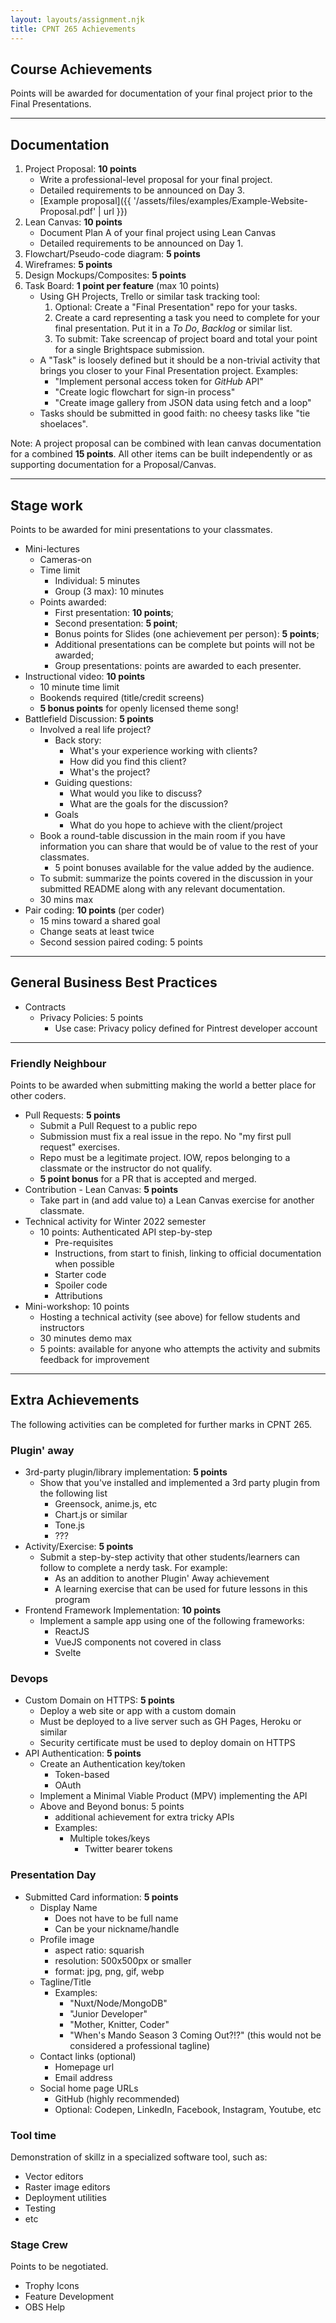 ```yaml
---
layout: layouts/assignment.njk
title: CPNT 265 Achievements
---
```


## Course Achievements
Points will be awarded for documentation of your final project prior to the Final Presentations.

---

## Documentation
1. Project Proposal: **10 points**
    - Write a professional-level proposal for your final project.
    - Detailed requirements to be announced on Day 3.
    - [Example proposal]({{ '/assets/files/examples/Example-Website-Proposal.pdf' | url }})
2. Lean Canvas: **10 points**
    - Document Plan A of your final project using Lean Canvas
    - Detailed requirements to be announced on Day 1.
3. Flowchart/Pseudo-code diagram: **5 points**
4. Wireframes: **5 points**
5. Design Mockups/Composites: **5 points**
6. Task Board: **1 point per feature** (max 10 points)
    - Using GH Projects, Trello or similar task tracking tool:
        1. Optional: Create a "Final Presentation" repo for your tasks.
        2. Create a card representing a task you need to complete for your final presentation. Put it in a _To Do_, _Backlog_ or similar list.
        3. To submit: Take screencap of project board and total your point for a single Brightspace submission.
    - A "Task" is loosely defined but it should be a non-trivial activity that brings you closer to your Final Presentation project. Examples:
        - "Implement personal access token for _GitHub_ API"
        - "Create logic flowchart for sign-in process"
        - "Create image gallery from JSON data using fetch and a loop"
    - Tasks should be submitted in good faith: no cheesy tasks like "tie shoelaces".

Note: A project proposal can be combined with lean canvas documentation for a combined **15 points**. All other items can be built independently or as supporting documentation for a Proposal/Canvas.

---

## Stage work
Points to be awarded for mini presentations to your classmates. 
- Mini-lectures
    - Cameras-on
    - Time limit
      - Individual: 5 minutes
      - Group (3 max): 10 minutes
    - Points awarded:
      - First presentation: **10 points**;
      - Second presentation: **5 point**;
      - Bonus points for Slides (one achievement per person): **5 points**;
      - Additional presentations can be complete but points will not be awarded;
      - Group presentations: points are awarded to each presenter.
- Instructional video: **10 points**
    - 10 minute time limit
    - Bookends required (title/credit screens)
    - **5 bonus points** for openly licensed theme song!
- Battlefield Discussion: **5 points**
    - Involved a real life project?
        - Back story:
            - What's your experience working with clients?
            - How did you find this client?
            - What's the project?
        - Guiding questions:
            - What would you like to discuss?
            - What are the goals for the discussion?
        - Goals
            - What do you hope to achieve with the client/project
    - Book a round-table discussion in the main room if you have information you can share that would be of value to the rest of your classmates.
        - 5 point bonuses available for the value added by the audience.
    - To submit: summarize the points covered in the discussion in your submitted README along with any relevant documentation.
    - 30 mins max
- Pair coding: **10 points** (per coder)
    - 15 mins toward a shared goal
    - Change seats at least twice
    - Second session paired coding: 5 points


---

## General Business Best Practices
- Contracts
    - Privacy Policies: 5 points
        - Use case: Privacy policy defined for Pintrest developer account

---

### Friendly Neighbour
Points to be awarded when submitting making the world a better place for other coders.
- Pull Requests: **5 points**
    - Submit a Pull Request to a public repo
    - Submission must fix a real issue in the repo. No "my first pull request" exercises.
    - Repo must be a legitimate project. IOW, repos belonging to a classmate or the instructor do not qualify.
    - **5 point bonus** for a PR that is accepted and merged.
- Contribution - Lean Canvas: **5 points**
    - Take part in (and add value to) a Lean Canvas exercise for another classmate.
- Technical activity for Winter 2022 semester
    - 10 points: Authenticated API step-by-step
        - Pre-requisites
        - Instructions, from start to finish, linking to official documentation when possible
        - Starter code
        - Spoiler code
        - Attributions
- Mini-workshop: 10 points
    - Hosting a technical activity (see above) for fellow students and instructors
    - 30 minutes demo max
    - 5 points: available for anyone who attempts the activity and submits feedback for improvement 

--- 

## Extra Achievements
The following activities can be completed for further marks in CPNT 265.

### Plugin' away
- 3rd-party plugin/library implementation: **5 points**
    - Show that you've installed and implemented a 3rd party plugin from the following list
        - Greensock, anime.js, etc
        - Chart.js or similar
        - Tone.js
        - ???
- Activity/Exercise: **5 points**
    - Submit a step-by-step activity that other students/learners can follow to complete a nerdy task. For example:
        - As an addition to another Plugin' Away achievement 
        - A learning exercise that can be used for future lessons in this program
- Frontend Framework Implementation: **10 points**
    - Implement a sample app using one of the following frameworks:
        - ReactJS
        - VueJS components not covered in class
        - Svelte
### Devops
- Custom Domain on HTTPS: **5 points**
    - Deploy a web site or app with a custom domain
    - Must be deployed to a live server such as GH Pages, Heroku or similar
    - Security certificate must be used to deploy domain on HTTPS
- API Authentication: **5 points**
    - Create an Authentication key/token
        - Token-based
        - OAuth
    - Implement a Minimal Viable Product (MPV) implementing the API
    - Above and Beyond bonus: 5 points
        - additional achievement for extra tricky APIs
        - Examples: 
            - Multiple tokes/keys
                - Twitter bearer tokens

### Presentation Day
- Submitted Card information: **5 points**
    - Display Name
        - Does not have to be full name
        - Can be your nickname/handle
    - Profile image
        - aspect ratio: squarish
        - resolution: 500x500px or smaller
        - format: jpg, png, gif, webp
    - Tagline/Title
        - Examples:
            - "Nuxt/Node/MongoDB"
            - "Junior Developer"
            - "Mother, Knitter, Coder"
            - "When's Mando Season 3 Coming Out?!?" (this would not be considered a professional tagline)
    - Contact links (optional)
        - Homepage url
        - Email address
    - Social home page URLs
        - GitHub (highly recommended)
        - Optional: Codepen, LinkedIn, Facebook, Instagram, Youtube, etc

### Tool time
Demonstration of skillz in a specialized software tool, such as:
- Vector editors
- Raster image editors
- Deployment utilities
- Testing
- etc

### Stage Crew
Points to be negotiated.
- Trophy Icons
- Feature Development
- OBS Help
